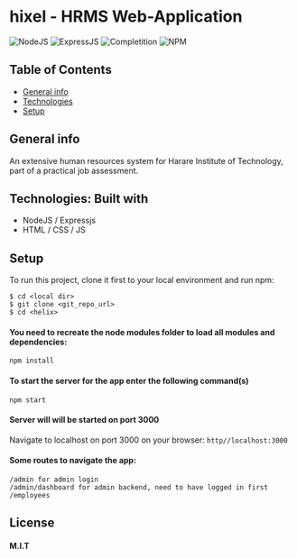 # hixel - HRMS Web-Application

<img alt="NodeJS" src="https://img.shields.io/badge/nodejs-v12.8.2LTS-success">
<img alt="ExpressJS" src="https://img.shields.io/badge/expressjs-v4.17.1-blueviolet">
<img alt="Completition" src="https://img.shields.io/badge/completition-75%25-orange">
<img alt="NPM" src="https://img.shields.io/npm/l/express">

## Table of Contents
* [General info](#general-info)
* [Technologies](#technologies)
* [Setup](#setup)

## General info
An extensive human resources system for Harare Institute of Technology, part of a practical job assessment.

## Technologies: Built with
* NodeJS / Expressjs
* HTML / CSS / JS

## Setup
To run this project, clone it first to your local environment and run npm:

```
$ cd <local dir>
$ git clone <git_repo_url>
$ cd <helix>
```

#### You need to recreate the node modules folder to load all modules and dependencies:
`npm install`

#### To start the server for the app enter the following command(s)
```
npm start

```
#### Server will will be started on port 3000
Navigate to localhost on port 3000 on your browser: `http//localhost:3000`

#### Some routes to navigate the app:
```
/admin for admin login
/admin/dashboard for admin backend, need to have logged in first
/employees
```

## License
#### M.I.T
